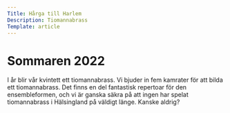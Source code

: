 ```yaml
---
Title: Hårga till Harlem
Description: Tiomannabrass
Template: article
---
```


# Sommaren 2022

I år blir vår kvintett ett tiomannabrass. Vi bjuder in fem kamrater för att bilda
ett tiomannabrass. Det finns en del fantastisk repertoar för den ensembleformen,
och vi är ganska säkra på att ingen har spelat tiomannabrass i Hälsingland på
väldigt länge. Kanske aldrig?
